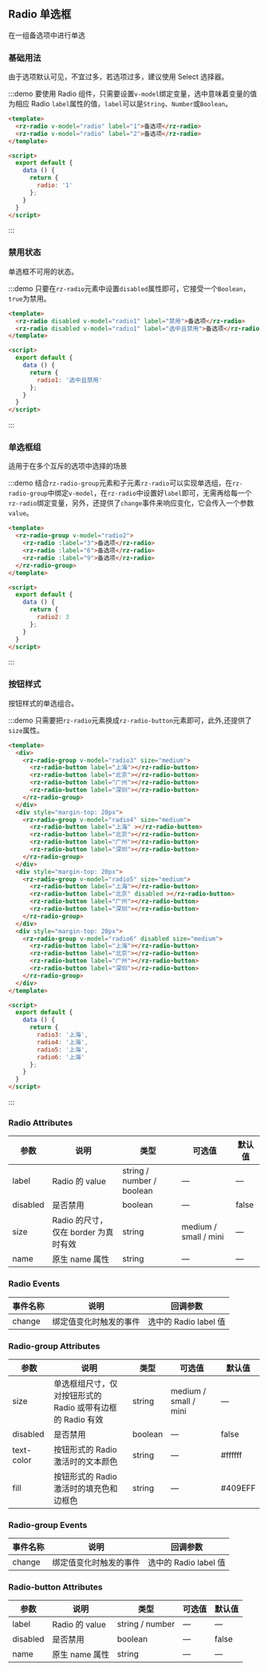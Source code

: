 <script>
  module.exports = {
    data() {
      return {
        radio: '1',
        radio1: '选中且禁用',
        radio2: 3,
        radio3: '上海',
        radio4: '上海',
        radio5: '上海',
        radio6: '上海',
        radio7: '1',
        radio8: '1',
        radio9: '1',
        radio10: '1'
      };
    }
  };
</script>

## Radio 单选框

在一组备选项中进行单选

### 基础用法

由于选项默认可见，不宜过多，若选项过多，建议使用 Select 选择器。

:::demo 要使用 Radio 组件，只需要设置`v-model`绑定变量，选中意味着变量的值为相应 Radio `label`属性的值，`label`可以是`String`、`Number`或`Boolean`。

```html
<template>
  <rz-radio v-model="radio" label="1">备选项</rz-radio>
  <rz-radio v-model="radio" label="2">备选项</rz-radio>
</template>

<script>
  export default {
    data () {
      return {
        radio: '1'
      };
    }
  }
</script>
```
:::

### 禁用状态

单选框不可用的状态。

:::demo 只要在`rz-radio`元素中设置`disabled`属性即可，它接受一个`Boolean`，`true`为禁用。
```html
<template>
  <rz-radio disabled v-model="radio1" label="禁用">备选项</rz-radio>
  <rz-radio disabled v-model="radio1" label="选中且禁用">备选项</rz-radio>
</template>

<script>
  export default {
    data () {
      return {
        radio1: '选中且禁用'
      };
    }
  }
</script>
```
:::

### 单选框组

适用于在多个互斥的选项中选择的场景

:::demo 结合`rz-radio-group`元素和子元素`rz-radio`可以实现单选组，在`rz-radio-group`中绑定`v-model`，在`rz-radio`中设置好`label`即可，无需再给每一个`rz-radio`绑定变量，另外，还提供了`change`事件来响应变化，它会传入一个参数`value`。

```html
<template>
  <rz-radio-group v-model="radio2">
    <rz-radio :label="3">备选项</rz-radio>
    <rz-radio :label="6">备选项</rz-radio>
    <rz-radio :label="9">备选项</rz-radio>
  </rz-radio-group>
</template>

<script>
  export default {
    data () {
      return {
        radio2: 3
      };
    }
  }
</script>
```
:::

### 按钮样式

按钮样式的单选组合。

:::demo 只需要把`rz-radio`元素换成`rz-radio-button`元素即可，此外,还提供了`size`属性。
```html
<template>
  <div>
    <rz-radio-group v-model="radio3" size="medium">
      <rz-radio-button label="上海"></rz-radio-button>
      <rz-radio-button label="北京"></rz-radio-button>
      <rz-radio-button label="广州"></rz-radio-button>
      <rz-radio-button label="深圳"></rz-radio-button>
    </rz-radio-group>
  </div>
  <div style="margin-top: 20px">
    <rz-radio-group v-model="radio4" size="medium">
      <rz-radio-button label="上海" ></rz-radio-button>
      <rz-radio-button label="北京"></rz-radio-button>
      <rz-radio-button label="广州"></rz-radio-button>
      <rz-radio-button label="深圳"></rz-radio-button>
    </rz-radio-group>
  </div>
  <div style="margin-top: 20px">
    <rz-radio-group v-model="radio5" size="medium">
      <rz-radio-button label="上海"></rz-radio-button>
      <rz-radio-button label="北京" disabled ></rz-radio-button>
      <rz-radio-button label="广州"></rz-radio-button>
      <rz-radio-button label="深圳"></rz-radio-button>
    </rz-radio-group>
  </div>
  <div style="margin-top: 20px">
    <rz-radio-group v-model="radio6" disabled size="medium">
      <rz-radio-button label="上海"></rz-radio-button>
      <rz-radio-button label="北京"></rz-radio-button>
      <rz-radio-button label="广州"></rz-radio-button>
      <rz-radio-button label="深圳"></rz-radio-button>
    </rz-radio-group>
  </div>
</template>

<script>
  export default {
    data () {
      return {
        radio3: '上海',
        radio4: '上海',
        radio5: '上海',
        radio6: '上海'
      };
    }
  }
</script>
```
:::

<!-- ### 带有边框

:::demo 设置`border`属性可以渲染为带有边框的单选框。
```html
<template>
  <div>
    <rz-radio v-model="radio7" label="1" border>备选项1</rz-radio>
    <rz-radio v-model="radio7" label="2" border>备选项2</rz-radio>
  </div>
  <div style="margin-top: 20px">
    <rz-radio v-model="radio8" label="1" border size="medium">备选项1</rz-radio>
    <rz-radio v-model="radio8" label="2" border size="medium">备选项2</rz-radio>
  </div>
  <div style="margin-top: 20px">
    <rz-radio-group v-model="radio9" size="small">
      <rz-radio label="1" border>备选项1</rz-radio>
      <rz-radio label="2" border disabled>备选项2</rz-radio>
    </rz-radio-group>
  </div>
  <div style="margin-top: 20px">
    <rz-radio-group v-model="radio10" size="mini" disabled>
      <rz-radio label="1" border>备选项1</rz-radio>
      <rz-radio label="2" border>备选项2</rz-radio>
    </rz-radio-group>
  </div>
</template>

<script>
  export default {
    data () {
      return {
        radio7: '1',
        radio8: '1',
        radio9: '1',
        radio10: '1'
      };
    }
  }
</script>
```
::: -->

### Radio Attributes
| 参数      | 说明    | 类型      | 可选值       | 默认值   |
|---------- |-------- |---------- |-------------  |-------- |
| label     | Radio 的 value   | string / number / boolean    |       —        |      —   |
| disabled  | 是否禁用    | boolean   | — | false   |
| size  | Radio 的尺寸，仅在 border 为真时有效  | string  | medium / small / mini | — |
| name | 原生 name 属性 | string    |      —         |     —    |

### Radio Events
| 事件名称 | 说明 | 回调参数 |
|---------- |-------- |---------- |
| change  | 绑定值变化时触发的事件 |  选中的 Radio label 值  |

### Radio-group Attributes
| 参数      | 说明    | 类型      | 可选值       | 默认值   |
|---------- |-------- |---------- |-------------  |-------- |
| size     | 单选框组尺寸，仅对按钮形式的 Radio 或带有边框的 Radio 有效   | string  | medium / small / mini |    —     |
| disabled  | 是否禁用    | boolean   | — | false   |
| text-color  | 按钮形式的 Radio 激活时的文本颜色    | string   | — | #ffffff   |
| fill  | 按钮形式的 Radio 激活时的填充色和边框色    | string   | — | #409EFF   |

### Radio-group Events
| 事件名称 | 说明 | 回调参数 |
|---------- |-------- |---------- |
| change  | 绑定值变化时触发的事件 |  选中的 Radio label 值  |

### Radio-button Attributes
| 参数      | 说明    | 类型      | 可选值       | 默认值   |
|---------- |-------- |---------- |-------------  |-------- |
| label     | Radio 的 value  | string / number  |        —       |     —    |
| disabled  | 是否禁用    | boolean   | — | false   |
| name | 原生 name 属性 | string    |      —         |     —    |
